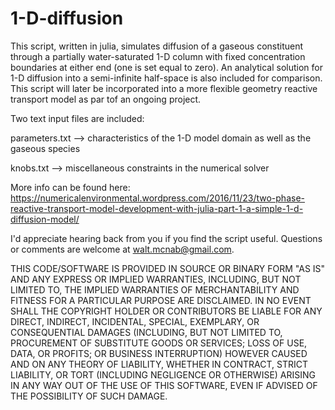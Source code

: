 # 1-D-diffusion
This script, written in julia, simulates diffusion of a gaseous constituent through a partially water-saturated 1-D column with fixed concentration boundaries at either end (one is set equal to zero). An analytical solution for 1-D diffusion into a semi-infinite half-space is also included for comparison. This script will later be incorporated into a more flexible geometry reactive transport model as par tof an ongoing project.

Two text input files are included:

parameters.txt --> characteristics of the 1-D model domain as well as the gaseous species

knobs.txt --> miscellaneous constraints in the numerical solver

More info can be found here: https://numericalenvironmental.wordpress.com/2016/11/23/two-phase-reactive-transport-model-development-with-julia-part-1-a-simple-1-d-diffusion-model/

I'd appreciate hearing back from you if you find the script useful. Questions or comments are welcome at walt.mcnab@gmail.com.

THIS CODE/SOFTWARE IS PROVIDED IN SOURCE OR BINARY FORM "AS IS" AND ANY EXPRESS OR IMPLIED WARRANTIES, INCLUDING, BUT NOT LIMITED TO, THE IMPLIED WARRANTIES OF MERCHANTABILITY AND FITNESS FOR A PARTICULAR PURPOSE ARE DISCLAIMED. IN NO EVENT SHALL THE COPYRIGHT HOLDER OR CONTRIBUTORS BE LIABLE FOR ANY DIRECT, INDIRECT, INCIDENTAL, SPECIAL, EXEMPLARY, OR CONSEQUENTIAL DAMAGES (INCLUDING, BUT NOT LIMITED TO, PROCUREMENT OF SUBSTITUTE GOODS OR SERVICES; LOSS OF USE, DATA, OR PROFITS; OR BUSINESS INTERRUPTION) HOWEVER CAUSED AND ON ANY THEORY OF LIABILITY, WHETHER IN CONTRACT, STRICT LIABILITY, OR TORT (INCLUDING NEGLIGENCE OR OTHERWISE) ARISING IN ANY WAY OUT OF THE USE OF THIS SOFTWARE, EVEN IF ADVISED OF THE POSSIBILITY OF SUCH DAMAGE.
